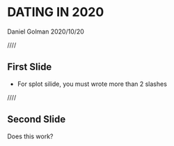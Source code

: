 DATING IN 2020
===============

Daniel Golman
2020/10/20

////

First Slide
-----------

* For splot silide, you must wrote more than 2 slashes

////

Second Slide
------------

Does this work?
